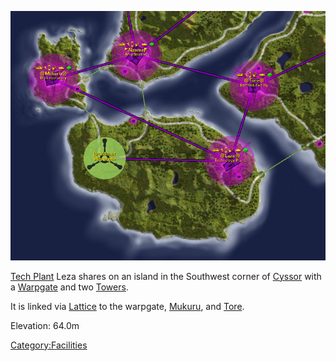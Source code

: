 ![](/images/Leza_Mukuru_Map.jpg "Leza_Mukuru_Map.jpg")

[Tech Plant](/Tech_Plant "wikilink") Leza shares on an island in the
Southwest corner of [Cyssor](/Cyssor "wikilink") with a
[Warpgate](/Warpgate "wikilink") and two [Towers](/Tower "wikilink").

It is linked via [Lattice](/Lattice "wikilink") to the warpgate,
[Mukuru](/Mukuru "wikilink"), and [Tore](/Tore "wikilink").

Elevation: 64.0m

[Category:Facilities](/Category:Facilities "wikilink")
